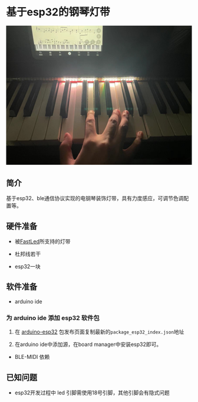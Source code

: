 # 基于esp32的钢琴灯带

![灯带](./1.jpg)

## 简介

基于esp32、ble通信协议实现的电钢琴装饰灯带，具有力度感应，可调节色调配置等。

## 硬件准备

- 被[FastLed](https://github.com/FastLED/FastLED)所支持的灯带

- 杜邦线若干

- esp32一块

## 软件准备

- arduino ide

### 为 arduino ide 添加 esp32 软件包

1. 在 [arduino-esp32](https://github.com/espressif/arduino-esp32/releases) 包发布页面复制最新的`package_esp32_index.json`地址

2. 在arduino ide中添加源，在board manager中安装esp32即可。

- BLE-MIDI 依赖

## 已知问题 

- esp32开发过程中 led 引脚需使用18号引脚，其他引脚会有隐式问题